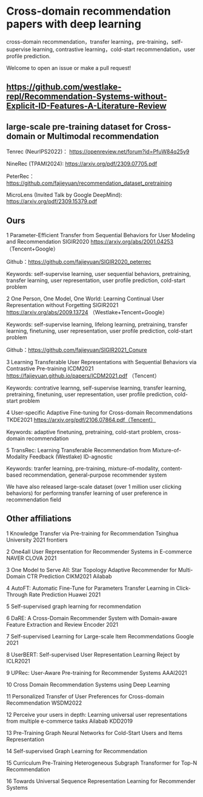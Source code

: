 # Cross-domain recommendation papers with deep learning 
cross-domain recommendation，transfer learning，pre-training，self-supervise learning, contrastive learning，cold-start recommendation，user profile prediction.

Welcome to open an issue or make a pull request!

## https://github.com/westlake-repl/Recommendation-Systems-without-Explicit-ID-Features-A-Literature-Review

## large-scale pre-training dataset for Cross-domain or Multimodal recommendation 


Tenrec (NeurIPS2022)： https://openreview.net/forum?id=PfuW84q25y9

NineRec (TPAMI2024): https://arxiv.org/pdf/2309.07705.pdf

PeterRec：https://github.com/fajieyuan/recommendation_dataset_pretraining

MicroLens (Invited Talk by Google DeepMind): https://arxiv.org/pdf/2309.15379.pdf


## Ours

1 Parameter-Efficient Transfer from Sequential Behaviors for User Modeling and Recommendation SIGIR2020 https://arxiv.org/abs/2001.04253 （Tencent+Google）

Github：https://github.com/fajieyuan/SIGIR2020_peterrec

Keywords: self-supervise learning, user sequential behaviors, pretraining, transfer learning, user representation, user profile prediction, cold-start problem

2 One Person, One Model, One World: Learning Continual User Representation without Forgetting SIGIR2021 https://arxiv.org/abs/2009.13724 （Westlake+Tencent+Google）

Keywords: self-supervise learning, lifelong learning, pretraining, transfer learning, finetuning, user representation, user profile prediction, cold-start problem

Github：https://github.com/fajieyuan/SIGIR2021_Conure

3 Learning Transferable User Representations with Sequential Behaviors via Contrastive Pre-training ICDM2021 https://fajieyuan.github.io/papers/ICDM2021.pdf （Tencent）

Keywords: contrative learnng, self-supervise learning, transfer learning, pretraining, finetuning, user representation, user profile prediction, cold-start problem

4 User-specific Adaptive Fine-tuning for Cross-domain Recommendations TKDE2021 https://arxiv.org/pdf/2106.07864.pdf（Tencent）

Keywords: adaptive finetuning, pretraining, cold-start problem, cross-domain recommendation


5 TransRec: Learning Transferable Recommendation from Mixture-of-Modality Feedback (Westlake)  ID-agnostic

Keywords: tranfer learning, pre-training, mixture-of-modality, content-based recommendation, general-purpose recommender system


We have also released large-scale dataset (over 1 million user clicking behaviors) for performing transfer learning of user preference in recommendation field



## Other affiliations
1 Knowledge Transfer via Pre-training for Recommendation Tsinghua University 2021 frontiers

2 One4all User Representation for Recommender Systems in E-commerce  NAVER CLOVA 2021

3 One Model to Serve All: Star Topology Adaptive Recommender for Multi-Domain CTR Prediction CIKM2021 Ailabab

4 AutoFT: Automatic Fine-Tune for Parameters Transfer Learning in Click-Through Rate Prediction Huawei 2021

5 Self-supervised graph learning for recommendation

6 DaRE: A Cross-Domain Recommender System with Domain-aware Feature Extraction and Review Encoder 2021

7 Self-supervised Learning for Large-scale Item Recommendations  Google 2021

8 UserBERT: Self-supervised User Representation Learning Reject by ICLR2021

9 UPRec: User-Aware Pre-training for Recommender Systems AAAI2021

10 Cross Domain Recommendation Systems using Deep Learning

11 Personalized Transfer of User Preferences for Cross-domain Recommendation WSDM2022

12 Perceive your users in depth: Learning universal user representations from multiple e-commerce tasks Ailabab KDD2019

13 Pre-Training Graph Neural Networks for Cold-Start Users and Items Representation

14 Self-supervised Graph Learning for Recommendation

15 Curriculum Pre-Training Heterogeneous Subgraph Transformer for Top-N Recommendation
 
16 Towards Universal Sequence Representation Learning for Recommender Systems
